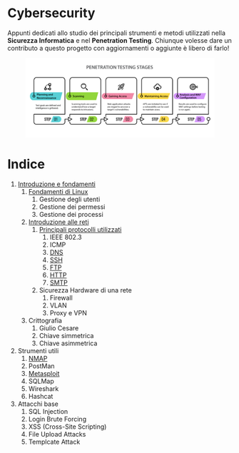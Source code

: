 # Cybersecurity
Appunti dedicati allo studio dei principali strumenti e metodi utilizzati nella **Sicurezza Informatica** e nel **Penetration Testing**. Chiunque volesse dare un contributo a questo progetto con aggiornamenti o aggiunte è libero di farlo!

<figure class="image" align="center">
  <img  src=".img/Penetration-Testing.png" alt="Penetration Testing" draggable="false">
</figure>

# Indice
1. [Introduzione e fondamenti](01-introduction-and-fundamentals/)
   1. [Fondamenti di Linux](01-introduction-and-fundamentals/01-linux-fundamentals/README.md)
      1. Gestione degli utenti
      2. Gestione dei permessi
      3. Gestione dei processi
   2. [Introduzione alle reti](01-introduction-and-fundamentals/02-introduction-to-networks/README.md)
      1. [Principali protocolli utilizzati](01-introduction-and-fundamentals/02-introduction-to-networks/01-main-protocols-used/README.md)
           1. IEEE 802.3
           2. ICMP
           3. [DNS](/01-introduction-and-fundamentals/02-introduction-to-networks/01-main-protocols-used/dns/README.md)
           4. [SSH](/01-introduction-and-fundamentals/02-introduction-to-networks/01-main-protocols-used/ssh/README.md)
           5. [FTP](/01-introduction-and-fundamentals/02-introduction-to-networks/01-main-protocols-used/ftp/README.md)
           6. [HTTP](/01-introduction-and-fundamentals/02-introduction-to-networks/01-main-protocols-used/http/README.md)
           7. [SMTP](/01-introduction-and-fundamentals/02-introduction-to-networks/01-main-protocols-used/smtp/README.md)
      2. Sicurezza Hardware di una rete
         1. Firewall
         2. VLAN
         3. Proxy e VPN
   3. Crittografia
      1. Giulio Cesare
      2. Chiave simmetrica
      3. Chiave asimmetrica
2. Strumenti utili
   1. [NMAP](02-useful-tools/01-nmap/README.md)
   2. PostMan
   3. [Metasploit](02-useful-tools/03-metasploit/README.md)
   4. SQLMap
   5. Wireshark
   6. Hashcat
3. Attacchi base
   1. SQL Injection
   2. Login Brute Forcing
   3. XSS (Cross-Site Scripting)
   4. File Upload Attacks
   5. Templcate Attack